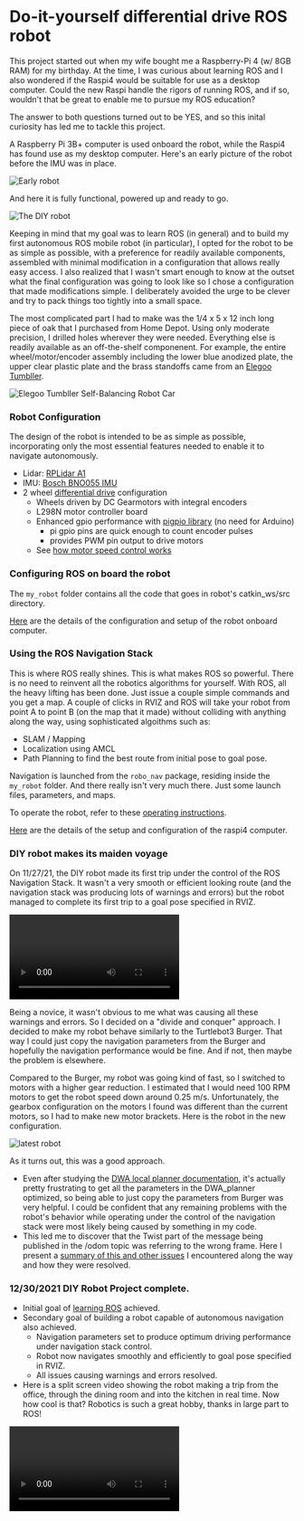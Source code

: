 # Do-it-yourself differential drive ROS robot
This project started out when my wife bought me a Raspberry-Pi 4 (w/ 8GB RAM) for my birthday.
At the time, I was curious about learning ROS and I also wondered if the Raspi4
would be suitable for use as a desktop computer. Could the new Raspi handle the
rigors of running ROS, and if so, wouldn't that be great to enable me to pursue my ROS education?

The answer to both questions turned out to be YES, and so this inital curiosity has led me to tackle this project.

A Raspberry Pi 3B+ computer is used onboard the robot, while
the Raspi4 has found use as my desktop computer. Here's an early picture of the robot before the IMU was in place.

![Early robot](images/early-robot.jpg)

And here it is fully functional, powered up and ready to go.

![The DIY robot](images/robot.jpg)

Keeping in mind that my goal was to learn ROS (in general) and to build my first autonomous ROS mobile robot (in particular), I opted for the robot to be as simple as possible, with a preference for readily available components, assembled with minimal modification in a configuration that allows really easy access. I also realized that I wasn't smart enough to know at the outset what the final configuration was going to look like so I chose a configuration that made modifications simple. I deliberately avoided the urge to be clever and try to pack things too tightly into a small space.

The most complicated part I had to make was the 1/4 x 5 x 12 inch long piece of oak that I purchased from Home Depot. Using only moderate precision, I drilled holes wherever they were needed. Everything else is readily available as an off-the-shelf componenent. For example, the entire wheel/motor/encoder assembly including the lower blue anodized plate, the upper clear plastic plate and the brass standoffs came from an [Elegoo Tumbller](https://www.amazon.com/dp/B07QWJH77V?psc=1&ref=ppx_yo2_dt_b_product_details).

![Elegoo Tumbller Self-Balancing Robot Car](images/elegoo-tumbller.jpg)

### Robot Configuration
The design of the robot is intended to be as simple as possible, incorporating only the most essential features needed to enable it to navigate autonomously.
* Lidar: [RPLidar A1](http://wiki.ros.org/rplidar)
* IMU: [Bosch BNO055 IMU](http://wiki.ros.org/ros_imu_bno055)
* 2 wheel [differential drive](docs/differential-drive.md) configuration
    * Wheels driven by DC Gearmotors with integral encoders
    * L298N motor controller board
    * Enhanced gpio performance with [pigpio library](http://abyz.me.uk/rpi/pigpio/python.html) (no need for Arduino)
        * pi gpio pins are quick enough to count encoder pulses
        * provides PWM pin output to drive motors
    * See [how motor speed control works](docs/motor-speed-control.md)

### Configuring ROS on board the robot
The `my_robot` folder contains all the code that goes in robot's catkin_ws/src directory.

[Here](docs/setup-2nd-computer.md) are the details of the configuration and setup of the robot onboard computer.


### Using the ROS Navigation Stack
This is where ROS really shines. This is what makes ROS so powerful. There is no need to reinvent all the robotics algorithms for yourself. With ROS, all the heavy lifting has been done. Just issue a couple simple commands and you get a map. A couple of clicks in RVIZ and ROS will take your robot from point A to point B (on the map that it made) without colliding with anything along the way, using sophisticated algoithms such as:
* SLAM / Mapping
* Localization using AMCL
* Path Planning to find the best route from initial pose to goal pose.

Navigation is launched from the `robo_nav` package, residing inside the `my_robot` folder. And there really isn't very much there. Just some launch files, parameters, and maps.

To operate the robot, refer to these [operating instructions](docs/operate-robot.md).

[Here](docs/ubuntu-install.md) are the details of the setup and configuration of the raspi4 computer.

### DIY robot makes its maiden voyage
On 11/27/21, the DIY robot made its first trip under the control of the ROS Navigation Stack. It wasn't a very smooth or efficient looking route (and the navigation stack was producing lots of warnings and errors) but the robot managed to complete its first trip to a goal pose specified in RVIZ.

![First excursion using RVIZ](videos/IMG_2534.mp4)

Being a novice, it wasn't obvious to me what was causing all these warnings and errors. So I decided on a "divide and conquer" approach. I decided to make my robot behave similarly to the Turtlebot3 Burger. That way I could just copy the navigation parameters from the Burger and hopefully the navigation performance would be fine. And if not, then maybe the problem is elsewhere.

Compared to the Burger, my robot was going kind of fast, so I switched to motors with a higher gear reduction. I estimated that I would need 100 RPM motors to get the robot speed down around 0.25 m/s. Unfortunately, the gearbox configuration on the motors I found was different than the current motors, so I had to make new motor brackets. Here is the robot in the new configuration.

![latest robot](images/latest-robot.jpg)

As it turns out, this was a good approach.
* Even after studying the [DWA local planner documentation](http://wiki.ros.org/dwa_local_planner), it's actually pretty frustrating to get all the parameters in the DWA_planner optimized, so being able to just copy the parameters from Burger was very helpful. I could be confident that any remaining problems with the robot's behavior while operating under the control of the navigation stack were most likely being caused by something in my code.
* This led me to discover that the Twist part of the message being published in the /odom topic was referring to the wrong frame. Here I present a [summary of this and other issues](docs/sticky-spots.md) I encountered along the way and how they were resolved.

### 12/30/2021 DIY Robot Project complete.

* Initial goal of [learning ROS](docs/learning-ROS.md) achieved.
* Secondary goal of building a robot capable of autonomous navigation also achieved.
    * Navigation parameters set to produce optimum driving performance under navigation stack control.
    * Robot now navigates smoothly and efficiently to goal pose specified in RVIZ.
    * All issues causing warnings and errors resolved.
* Here is a split screen video showing the robot making a trip from the office, through the dining room and into the kitchen in real time. Now how cool is that? Robotics is such a great hobby, thanks in large part to ROS!

![trip from office to kitchen](videos/Robot.mp4)

